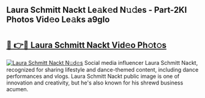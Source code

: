 ## Laura Schmitt Nackt Le𝚊k𝚎d N𝚞𝚍es - Part-2KI Photos Vid𝚎o Le𝚊ks a9gIo

# <h2><a href="http://fbases.evod.top/?m=Laura+Schmitt+Nackt">🔗 👉🔴 Laura Schmitt Nackt Vid𝚎o Ph𝚘t𝚘s</a></h2>

[![Laura Schmitt Nackt N𝚞d𝚎s](https://i.imgur.com/8V9OHl7.gif)](http://fbases.evod.top/?m=Laura+Schmitt+Nackt)
Social media influencer Laura Schmitt Nackt, recognized for sharing lifestyle and dance-themed content, including dance performances and vlogs. Laura Schmitt Nackt public image is one of innovation and creativity, but he's also known for his shrewd business acumen. 
